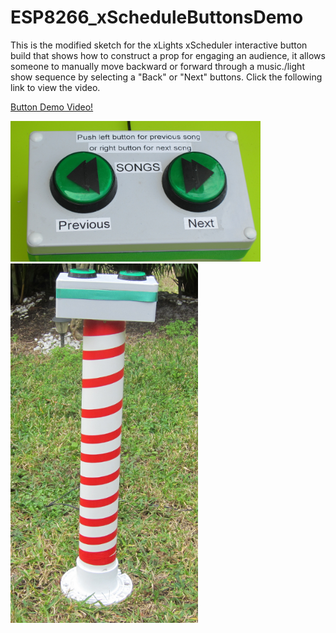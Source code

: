 # ESP8266_xScheduleButtonsDemo

This is the modified sketch for the xLights xScheduler interactive button build that shows how to construct a prop for engaging an audience, it  allows someone to manually move backward or forward through a music./light show sequence by selecting a "Back" or "Next" buttons.
Click the following link to view the video.

<a href="https://youtu.be/8NWRenqEm_Y">Button Demo Video!</a>

<img src="Images/xScheduleButtonView.png" width="400">


<img src="Images/xScheduleBtnSystem.png" width="300">